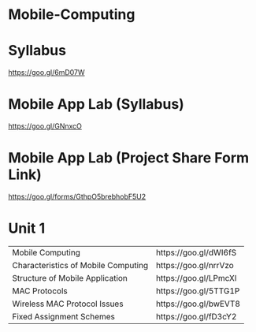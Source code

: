 # Mobile-Computing

# Syllabus
https://goo.gl/6mD07W

# Mobile App Lab (Syllabus)
https://goo.gl/GNnxcO

# Mobile App Lab (Project Share Form Link)
https://goo.gl/forms/GthpO5brebhobF5U2
# Unit 1

<table>
  <tr>
        <td>Mobile Computing</td> 
        <td>https://goo.gl/dWI6fS</td>
  </tr>
  <tr>
        <td>Characteristics of Mobile Computing</td>
        <td>https://goo.gl/nrrVzo</td>
  </tr> 
  <tr>
        <td>Structure of Mobile Application</td>
        <td>https://goo.gl/LPmcXl</td>
  </tr> 
  <tr>
        <td>MAC Protocols</td>
        <td>https://goo.gl/5TTG1P</td>
  </tr>
   <tr>
        <td>Wireless  MAC Protocol  Issues</td>
        <td>https://goo.gl/bwEVT8</td>
  </tr> 
  <tr>
        <td>Fixed Assignment Schemes</td>
        <td>https://goo.gl/fD3cY2</td>
  </tr> 
  
</table>

